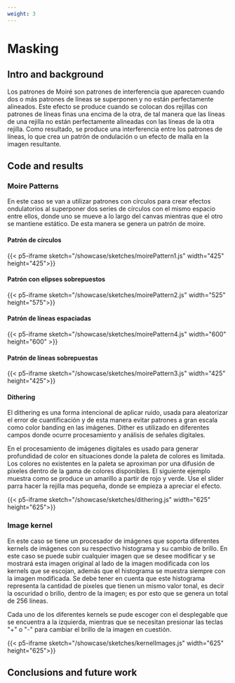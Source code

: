 ```yaml
---
weight: 3
---
```


# Masking

## Intro and background

Los patrones de Moiré son patrones de interferencia que aparecen cuando dos o más patrones de líneas se superponen y no están perfectamente alineados. Este efecto se produce cuando se colocan dos rejillas con patrones de líneas finas una encima de la otra, de tal manera que las líneas de una rejilla no están perfectamente alineadas con las líneas de la otra rejilla. Como resultado, se produce una interferencia entre los patrones de líneas, lo que crea un patrón de ondulación o un efecto de malla en la imagen resultante.

## Code and results

### Moire Patterns

En este caso se van a utilizar patrones con círculos para crear efectos ondulatorios al superponer dos series de círculos con el mismo espacio entre ellos, donde uno se mueve a lo largo del canvas mientras que el otro se mantiene estático. De esta manera se genera un patrón de moire.

#### Patrón de círculos

{{< p5-iframe sketch="/showcase/sketches/moirePattern1.js" width="425" height="425">}}

#### Patrón con elipses sobrepuestos

{{< p5-iframe sketch="/showcase/sketches/moirePattern2.js" width="525" height="575">}}

#### Patrón de líneas espaciadas

{{< p5-iframe sketch="/showcase/sketches/moirePattern4.js" width="600" height="600" >}}

#### Patrón de líneas sobrepuestas

{{< p5-iframe sketch="/showcase/sketches/moirePattern3.js" width="425" height="425">}}

#### Dithering

El dithering es una forma intencional de aplicar ruido, usada para aleatorizar el error de cuantificación y de esta manera evitar patrones a gran escala como color banding en las imágenes. Dither es utilizado en diferentes campos donde ocurre procesamiento y análisis de señales digitales. 

En el procesamiento de imágenes digitales es usado para generar profundidad de color en situaciones donde la paleta de colores es limitada. Los colores no existentes en la paleta se aproximan por una difusión de píxeles dentro de la gama de colores disponibles. El siguiente ejemplo muestra como se produce un amarillo a partir de rojo y verde. Use el slider parra hacer la rejilla mas pequeña, donde se empieza a apreciar el efecto.

{{< p5-iframe sketch="/showcase/sketches/dithering.js" width="625" height="625">}}

### Image kernel

En este caso se tiene un procesador de imágenes que soporta diferentes kernels de imágenes con su respectivo histograma y su cambio de brillo.
En este caso se puede subir cualquier imagen que se desee modificar y se mostrará esta imagen original al lado de la imagen modificada con los kernels que se escojan, además que el histograma se muestra siempre con la imagen modificada.
Se debe tener en cuenta que este histograma representa la cantidad de pixeles que tienen un mismo valor tonal, es decir la oscuridad o brillo, dentro de la imagen; es por esto que se genera un total de 256 líneas.

Cada uno de los diferentes kernels se pude escoger con el desplegable que se encuentra a la izquierda, mientras que se necesitan presionar las teclas "+" o "-" para cambiar el brillo de la imagen en cuestión.

{{< p5-iframe sketch="/showcase/sketches/kernelImages.js" width="625" height="625">}}

## Conclusions and future work